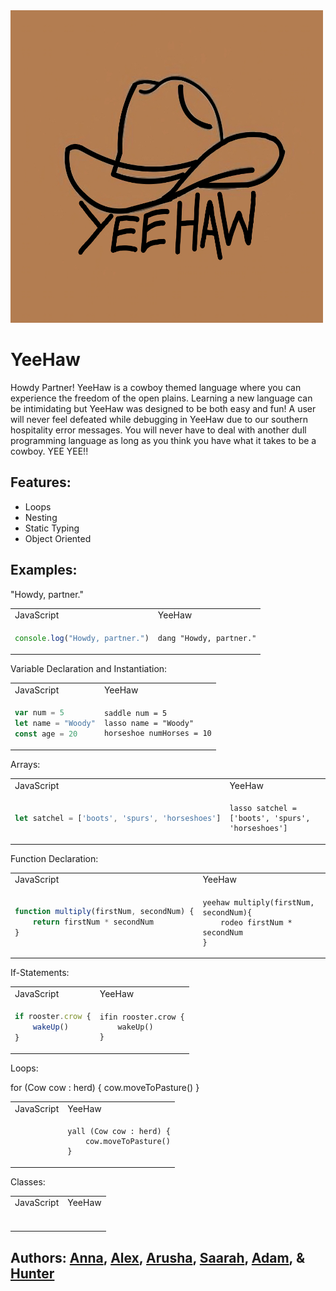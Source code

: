 <img src=./docs/YeeHawLogo.jpg width="500" height="500">

# YeeHaw

Howdy Partner! YeeHaw is a cowboy themed language where you can experience the freedom of the open plains. Learning a new language can be intimidating but YeeHaw was designed to be both easy and fun! A user will never feel defeated while debugging in YeeHaw due to our southern hospitality error messages. You will never have to deal with another dull programming language as long as you think you have what it takes to be a cowboy. YEE YEE!!

## Features:

- Loops
- Nesting
- Static Typing
- Object Oriented

## Examples:

"Howdy, partner."

<table>
<tr>
<td> JavaScript </td> <td> YeeHaw </td>
</tr>
<tr>
<td>

```Javascript
console.log("Howdy, partner.")
```

</td>

<td>

```
dang "Howdy, partner."
```

</td>
</tr>
</table>

Variable Declaration and Instantiation:

<table>
<tr>
<td> JavaScript </td> <td> YeeHaw </td>
</tr>
<tr>
<td>

```Javascript
var num = 5
let name = "Woody"
const age = 20
```

</td>

<td>

```
saddle num = 5
lasso name = "Woody"
horseshoe numHorses = 10
```

</td>
</tr>
</table>

Arrays:
<table>
<tr>
<td> JavaScript </td> <td> YeeHaw </td>
</tr>
<tr>
<td>

```Javascript
let satchel = ['boots', 'spurs', 'horseshoes']
```

</td>

<td>

```
lasso satchel = ['boots', 'spurs', 'horseshoes']
```

</td>
</tr>
</table>

Function Declaration:
<table>
<tr>
<td> JavaScript </td> <td> YeeHaw </td>
</tr>
<tr>
<td>

```Javascript
function multiply(firstNum, secondNum) {
    return firstNum * secondNum
}
```

</td>

<td>

```
yeehaw multiply(firstNum, secondNum){
    rodeo firstNum * secondNum
}
```

</td>
</tr>
</table>

If-Statements:
<table>
<tr>
<td> JavaScript </td> <td> YeeHaw </td>
</tr>
<tr>
<td>

```Javascript
if rooster.crow {
    wakeUp()
}
```

</td>

<td>

```
ifin rooster.crow {
    wakeUp()
}
```

</td>
</tr>
</table>

Loops:
<table>
<tr>
<td> JavaScript </td> <td> YeeHaw </td>
</tr>
<tr>
<td>

```Javascript

```

</td>
for (Cow cow : herd) {
    cow.moveToPasture()
}
<td>

```
yall (Cow cow : herd) {
    cow.moveToPasture()
}
```

</td>
</tr>
</table>

Classes:
<table>
<tr>
<td> JavaScript </td> <td> YeeHaw </td>
</tr>
<tr>
<td>

```Javascript

```

</td>

<td>

```

```

</td>
</tr>
</table>

## Authors: [Anna](https://github.com/agarren20), [Alex](https://github.com/alex-armknecht), [Arusha](https://github.com/arusha-r), [Saarah](https://github.com/speer987), [Adam](https://github.com/atrafec1), & [Hunter](https://github.com/hunterkrasa)
